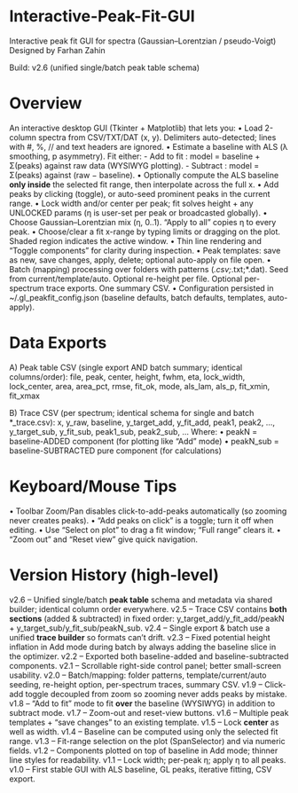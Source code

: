 # Interactive-Peak-Fit-GUI
Interactive peak fit GUI for spectra (Gaussian–Lorentzian / pseudo-Voigt)
Designed by Farhan Zahin

Build: v2.6 (unified single/batch peak table schema)

Overview
========
An interactive desktop GUI (Tkinter + Matplotlib) that lets you:
• Load 2-column spectra from CSV/TXT/DAT (x, y). Delimiters auto-detected; lines with #, %, // and text headers are ignored.
• Estimate a baseline with ALS (λ smoothing, p asymmetry). Fit either:
    - Add to fit  : model = baseline + Σ(peaks) against raw data (WYSIWYG plotting).
    - Subtract    : model = Σ(peaks) against (raw − baseline).
• Optionally compute the ALS baseline **only inside** the selected fit range, then interpolate across the full x.
• Add peaks by clicking (toggle), or auto-seed prominent peaks in the current range.
• Lock width and/or center per peak; fit solves height + any UNLOCKED params (η is user-set per peak or broadcasted globally).
• Choose Gaussian–Lorentzian mix (η, 0..1). “Apply to all” copies η to every peak.
• Choose/clear a fit x-range by typing limits or dragging on the plot. Shaded region indicates the active window.
• Thin line rendering and “Toggle components” for clarity during inspection.
• Peak templates: save as new, save changes, apply, delete; optional auto-apply on file open.
• Batch (mapping) processing over folders with patterns (*.csv;*.txt;*.dat). Seed from current/template/auto. Optional re-height per file. Optional per-spectrum trace exports. One summary CSV.
• Configuration persisted in ~/.gl_peakfit_config.json (baseline defaults, batch defaults, templates, auto-apply).

Data Exports
============
A) Peak table CSV (single export AND batch summary; identical columns/order):
  file, peak, center, height, fwhm, eta, lock_width, lock_center,
  area, area_pct, rmse, fit_ok, mode, als_lam, als_p, fit_xmin, fit_xmax

B) Trace CSV (per spectrum; identical schema for single and batch *_trace.csv):
  x, y_raw, baseline,
  y_target_add, y_fit_add, peak1, peak2, …,
  y_target_sub, y_fit_sub, peak1_sub, peak2_sub, …
Where:
  • peakN     = baseline-ADDED component (for plotting like “Add” mode)
  • peakN_sub = baseline-SUBTRACTED pure component (for calculations)

Keyboard/Mouse Tips
===================
• Toolbar Zoom/Pan disables click-to-add-peaks automatically (so zooming never creates peaks).
• “Add peaks on click” is a toggle; turn it off when editing.
• Use “Select on plot” to drag a fit window; “Full range” clears it.
• “Zoom out” and “Reset view” give quick navigation.

Version History (high-level)
============================
v2.6  – Unified single/batch **peak table** schema and metadata via shared builder; identical column order everywhere.
v2.5  – Trace CSV contains **both sections** (added & subtracted) in fixed order: y_target_add/y_fit_add/peakN + y_target_sub/y_fit_sub/peakN_sub.
v2.4  – Single export & batch use a unified **trace builder** so formats can’t drift.
v2.3  – Fixed potential height inflation in Add mode during batch by always adding the baseline slice in the optimizer.
v2.2  – Exported both baseline-added and baseline-subtracted components.
v2.1  – Scrollable right-side control panel; better small-screen usability.
v2.0  – Batch/mapping: folder patterns, template/current/auto seeding, re-height option, per-spectrum traces, summary CSV.
v1.9  – Click-add toggle decoupled from zoom so zooming never adds peaks by mistake.
v1.8  – “Add to fit” mode to fit **over** the baseline (WYSIWYG) in addition to subtract mode.
v1.7  – Zoom-out and reset-view buttons.
v1.6  – Multiple peak templates + “save changes” to an existing template.
v1.5  – Lock **center** as well as width.
v1.4  – Baseline can be computed using only the selected fit range.
v1.3  – Fit-range selection on the plot (SpanSelector) and via numeric fields.
v1.2  – Components plotted on top of baseline in Add mode; thinner line styles for readability.
v1.1  – Lock width; per-peak η; apply η to all peaks.
v1.0  – First stable GUI with ALS baseline, GL peaks, iterative fitting, CSV export.
